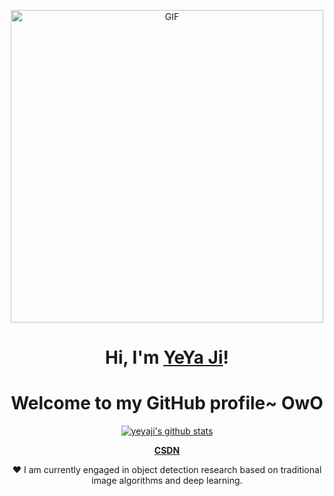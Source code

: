 <p align="center">
  <img hight="400" width="500" alt="GIF" align="center" src="https://github.com/YeYaJi/YeYaJi/blob/main/1936.gif">
 
</p>

<h1 align="center">Hi, I'm <a href="https://blog.csdn.net/crazty?spm=1010.2135.3001.5113">YeYa Ji</a>!</h1>
<h1 align="center">Welcome to my GitHub profile~ OwO</h1>

<p align="center">
  <a href="https://github.com/YeYaJi"><img src="https://github-readme-stats.vercel.app/api?username=YeYaJi&hide_border=true&show_icons=true" alt="yeyaji's github stats"></a>
</p>

<p align="center">
  <strong><a href="https://blog.csdn.net/crazty?spm=1010.2135.3001.5113">CSDN</a></strong> 
</p>

<p align="center">❤ I am currently engaged in object detection research based on traditional image algorithms and deep learning.</p>

<!--
**edisonlee55/edisonlee55** is a ✨ _special_ ✨ repository because its `README.md` (this file) appears on your GitHub profile.

Here are some ideas to get you started:

- 🔭 I’m currently working on ...
- 🌱 I’m currently learning ...
- 👯 I’m looking to collaborate on ...
- 🤔 I’m looking for help with ...
- 💬 Ask me about ...
- 📫 How to reach me: ...
- 😄 Pronouns: ...
- ⚡ Fun fact: ...
-->
